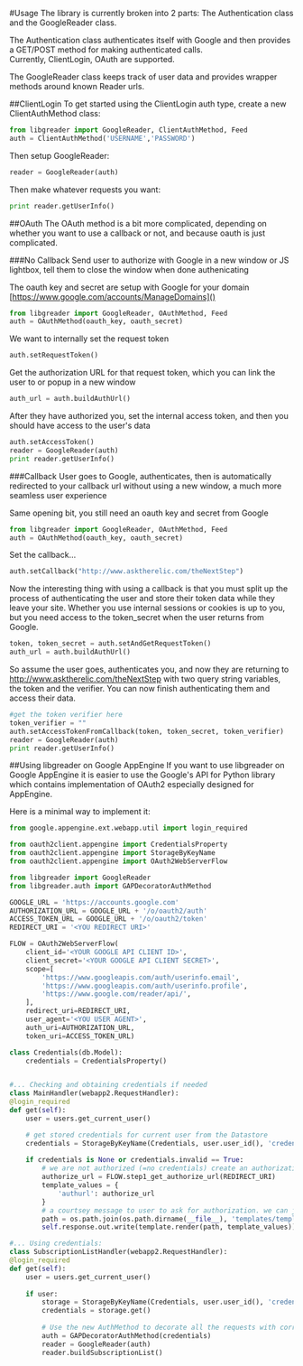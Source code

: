 #Usage
The library is currently broken into 2 parts: The Authentication class and the GoogleReader class. 

The Authentication class authenticates itself with Google and then provides a GET/POST method for making authenticated calls.  
Currently, ClientLogin, OAuth are supported.

The GoogleReader class keeps track of user data and provides wrapper methods around known Reader urls.

##ClientLogin
To get started using the ClientLogin auth type, create a new ClientAuthMethod class:

```python
from libgreader import GoogleReader, ClientAuthMethod, Feed
auth = ClientAuthMethod('USERNAME','PASSWORD')
```
	
Then setup GoogleReader:
	
```python
reader = GoogleReader(auth)
```

Then make whatever requests you want:

```python
print reader.getUserInfo()
```

##OAuth
The OAuth method is a bit more complicated, depending on whether you want to use a callback or not, and because oauth is just complicated.

###No Callback
Send user to authorize with Google in a new window or JS lightbox, tell them to close the window when done authenicating

The oauth key and secret are setup with Google for your domain [https://www.google.com/accounts/ManageDomains]()

```python
from libgreader import GoogleReader, OAuthMethod, Feed
auth = OAuthMethod(oauth_key, oauth_secret)
```

We want to internally set the request token

```python
auth.setRequestToken()
```

Get the authorization URL for that request token, which you can link the user to or popup in a new window

```python
auth_url = auth.buildAuthUrl()
```

After they have authorized you, set the internal access token, and then you should have access to the user's data

```python
auth.setAccessToken()
reader = GoogleReader(auth)
print reader.getUserInfo()
```

###Callback
User goes to Google, authenticates, then is automatically redirected to your callback url without using a new window, a much more seamless user experience

Same opening bit, you still need an oauth key and secret from Google

```python
from libgreader import GoogleReader, OAuthMethod, Feed
auth = OAuthMethod(oauth_key, oauth_secret)
```

Set the callback...

```python
auth.setCallback("http://www.asktherelic.com/theNextStep")
```

Now the interesting thing with using a callback is that you must split up the process of authenticating the user and store their token data while they leave your site. Whether you use internal sessions or cookies is up to you, but you need access to the token_secret when the user returns from Google.

```python
token, token_secret = auth.setAndGetRequestToken()
auth_url = auth.buildAuthUrl()
```

So assume the user goes, authenticates you, and now they are returning to http://www.asktherelic.com/theNextStep with two query string variables, the token and the verifier. You can now finish authenticating them and access their data.

```python
#get the token verifier here
token_verifier = ""
auth.setAccessTokenFromCallback(token, token_secret, token_verifier)
reader = GoogleReader(auth)
print reader.getUserInfo()
```

##Using libgreader on Google AppEngine
If you want to use libgreader on Google AppEngine it is easier to use the Google's API for Python library which
contains implementation of OAuth2 especially designed for AppEngine.

Here is a minimal way to implement it:

```python
from google.appengine.ext.webapp.util import login_required

from oauth2client.appengine import CredentialsProperty
from oauth2client.appengine import StorageByKeyName
from oauth2client.appengine import OAuth2WebServerFlow

from libgreader import GoogleReader
from libgreader.auth import GAPDecoratorAuthMethod

GOOGLE_URL = 'https://accounts.google.com'
AUTHORIZATION_URL = GOOGLE_URL + '/o/oauth2/auth'
ACCESS_TOKEN_URL = GOOGLE_URL + '/o/oauth2/token'
REDIRECT_URI = '<YOU REDIRECT URI>'

FLOW = OAuth2WebServerFlow(
    client_id='<YOUR GOOGLE API CLIENT ID>',
    client_secret='<YOUR GOOGLE API CLIENT SECRET>',
    scope=[
        'https://www.googleapis.com/auth/userinfo.email',
        'https://www.googleapis.com/auth/userinfo.profile',
        'https://www.google.com/reader/api/',
    ],
    redirect_uri=REDIRECT_URI,
    user_agent='<YOU USER AGENT>',
    auth_uri=AUTHORIZATION_URL,
    token_uri=ACCESS_TOKEN_URL)

class Credentials(db.Model):
    credentials = CredentialsProperty()


#... Checking and obtaining credentials if needed
class MainHandler(webapp2.RequestHandler):
@login_required
def get(self):
    user = users.get_current_user()

    # get stored credentials for current user from the Datastore
    credentials = StorageByKeyName(Credentials, user.user_id(), 'credentials').get()
    
    if credentials is None or credentials.invalid == True:
        # we are not authorized (=no credentials) create an authorization URL
        authorize_url = FLOW.step1_get_authorize_url(REDIRECT_URI)
        template_values = {
            'authurl': authorize_url
        }
        # a courtsey message to user to ask for authorization. we can just redirect here if we want
        path = os.path.join(os.path.dirname(__file__), 'templates/template_authorize.html')
        self.response.out.write(template.render(path, template_values))

#... Using credentials:
class SubscriptionListHandler(webapp2.RequestHandler):
@login_required
def get(self):
    user = users.get_current_user()
    
    if user:
        storage = StorageByKeyName(Credentials, user.user_id(), 'credentials')
        credentials = storage.get()
        
        # Use the new AuthMethod to decorate all the requests with correct credentials
        auth = GAPDecoratorAuthMethod(credentials)
        reader = GoogleReader(auth)
        reader.buildSubscriptionList()
```

